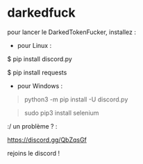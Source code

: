 # darkedfuck

pour lancer le DarkedTokenFucker, installez :


- pour Linux :

$ pip install discord.py

$ pip install requests

- pour Windows :

> python3 -m pip install -U discord.py

> sudo pip3 install selenium

:/ un problème ? :

https://discord.gg/QbZqsGf

rejoins le discord !
